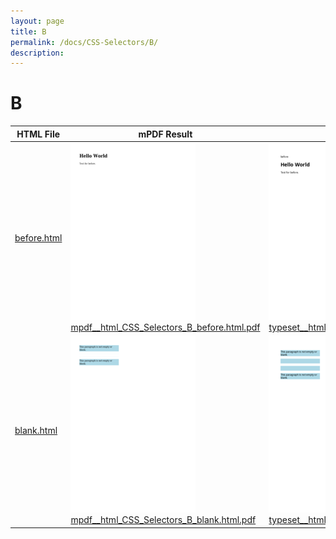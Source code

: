 ```yaml
---
layout: page
title: B
permalink: /docs/CSS-Selectors/B/
description: 
---
```


# B
HTML File | mPDF Result | typeset.sh Result | PDFreactor Result
------------- | ------------- | ------------- | -------------
[before.html](/html/CSS%20Selectors/B/before.html) | ![](mpdf__html_CSS_Selectors_B_before.html.png) [mpdf__html_CSS_Selectors_B_before.html.pdf](mpdf__html_CSS_Selectors_B_before.html.pdf) | ![](typeset__html_CSS_Selectors_B_before.html.png) [typeset__html_CSS_Selectors_B_before.html.pdf](typeset__html_CSS_Selectors_B_before.html.pdf) | ![](pdfreactor__html_CSS_Selectors_B_before.html.png) [pdfreactor__html_CSS_Selectors_B_before.html.pdf](pdfreactor__html_CSS_Selectors_B_before.html.pdf)
[blank.html](/html/CSS%20Selectors/B/blank.html) | ![](mpdf__html_CSS_Selectors_B_blank.html.png) [mpdf__html_CSS_Selectors_B_blank.html.pdf](mpdf__html_CSS_Selectors_B_blank.html.pdf) | ![](typeset__html_CSS_Selectors_B_blank.html.png) [typeset__html_CSS_Selectors_B_blank.html.pdf](typeset__html_CSS_Selectors_B_blank.html.pdf) | ![](pdfreactor__html_CSS_Selectors_B_blank.html.png) [pdfreactor__html_CSS_Selectors_B_blank.html.pdf](pdfreactor__html_CSS_Selectors_B_blank.html.pdf)
